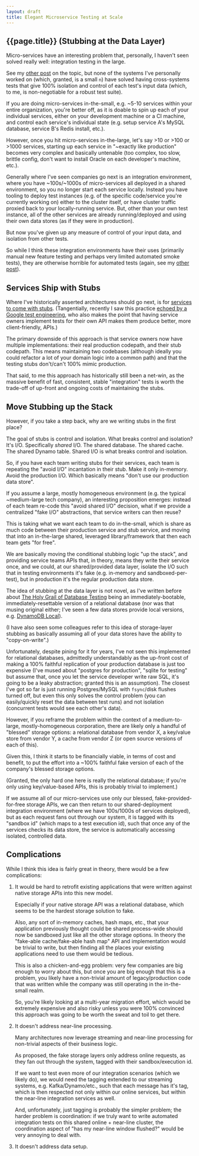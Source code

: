 ```yaml
---
layout: draft
title: Elegant Microservice Testing at Scale
---
```


{{page.title}} (Stubbing at the Data Layer)
--------------

Micro-services have an interesting problem that, personally, I haven't seen solved really well: integration testing in the large.

See my [other post](/2017/08/23/futility-of-cross-system-integration-testing.html) on the topic, but none of the systems I've personally worked on (which, granted, is a small `n`) have solved having cross-systems tests that give 100% isolation and control of each test's input data (which, to me, is non-negotiable for a robust test suite).

If you are doing micro-services in-the-small, e.g. ~5-10 services within your entire organization, you're better off, as it is doable to spin up each of your individual services, either on your development machine or a CI machine, and control each service's individual state (e.g. setup service A's MySQL database, service B's Redis install, etc.).

However, once you hit micro-services in-the-large, let's say >10 or >100 or >1000 services, starting up each service in "~exactly like production" becomes very complex and basically untenable (too complex, too slow, brittle config, don't want to install Oracle on each developer's machine, etc.).

Generally where I've seen companies go next is an integration environment, where you have ~100s/~1000s of micro-services all deployed in a shared environment, so you no longer start each service locally. Instead you have tooling to deploy test instances (e.g. of the specific code/service you're currently working on) either to the cluster itself, or have cluster traffic proxied back to your locally-running service. But, other than your own test instance, all of the other services are already running/deployed and using their own data stores (as if they were in production).

But now you've given up any measure of control of your input data, and isolation from other tests.

So while I think these integration environments have their uses (primarily manual new feature testing and perhaps very limited automated smoke tests), they are otherwise horrible for automated tests (again, see my [other post](/2017/08/23/futility-of-cross-system-integration-testing.html)).

Services Ship with Stubs
------------------------

Where I've historically asserted architectures should go next, is for [services to come with stubs](http://www.draconianoverlord.com/2013/04/13/services-should-come-with-stubs.html). (Tangentially, recently I saw this practice [echoed by a Google test engineering](https://testing.googleblog.com/2017/02/discomfort-as-tool-for-change.html?m=1), who also makes the point that having service owners implement tests for their own API makes them produce better, more client-friendly, APIs.)

The primary downside of this approach is that service owners now have multiple implementations: their real production codepath, and their stub codepath. This means maintaining two codebases (although ideally you could refactor a lot of your domain logic into a common path) and that the testing stubs don't/can't 100% mimic production.

That said, to me this approach has historically still been a net-win, as the massive benefit of fast, consistent, stable "integration" tests is worth the trade-off of up-front and ongoing costs of maintaining the stubs.

Move Stubbing up the Stack
--------------------------

However, if you take a step back, why are we writing stubs in the first place?

The goal of stubs is control and isolation. What breaks control and isolation? It's I/O. Specifically *shared* I/O. The shared database. The shared cache. The shared Dynamo table. Shared I/O is what breaks control and isolation.

So, if you have each team writing stubs for their services, each team is repeating the "avoid I/O" incantation in their stub. Make it only in-memory. Avoid the production I/O. Which basically means "don't use our production data store".

If you assume a large, mostly homogeneous environment (e.g. the typical ~medium-large tech company), an interesting proposition emerges: instead of each team re-code this "avoid shared I/O" decision, what if we provide a centralized "fake I/O" abstractions, that service writers can then reuse?

This is taking what we want each team to do in-the-small, which is share as much code between their production service and stub service, and moving that into an in-the-large shared, leveraged library/framework that then each team gets "for free".

We are basically moving the conditional stubbing logic "up the stack", and providing service teams APIs that, in theory, means they write their service once, and we could, at our shared/provided data layer, isolate the I/O such that in testing environments it's fake (e.g. in-memory and sandboxed-per-test), but in production it's the regular production data store.

The idea of stubbing at the data layer is not novel, as I've written before about [The Holy Grail of Database Testing](/2015/11/29/holy-grail-of-database-testing.html) being an immediately-bootable, immediately-resettable version of a relational database (nor was that musing original either; I've seen a few data stores provide local versions, e.g. [DynamoDB Local](https://docs.aws.amazon.com/amazondynamodb/latest/developerguide/DynamoDBLocal.html)).

(I have also seen some colleagues refer to this idea of storage-layer stubbing as basically assuming all of your data stores have the ability to "copy-on-write".)

Unfortunately, despite pining for it for years, I've not seen this implemented for relational databases, admittedly understandably as the up-front cost of making a 100% faithful replication of your production database is just too expensive (I've mused about "postgres for production", "sqlite for testing" but assume that, once you let the service developer write raw SQL, it's going to be a leaky abstraction; granted this is an assumption). The closest I've got so far is just running Postgres/MySQL with `fsync`/disk flushes turned off, but even this only solves the control problem (you can easily/quickly reset the data between test runs) and not isolation (concurrent tests would see each other's data).

However, if you reframe the problem within the context of a medium-to-large, mostly-homogeneous corporation, there are likely only a handful of "blessed" storage options: a relational database from vendor X, a key/value store from vendor Y, a cache from vendor Z (or open source versions of each of this).

Given this, I think it starts to be financially viable, in terms of cost and benefit, to put the effort into a ~100% faithful fake version of each of the company's blessed storage options.

(Granted, the only hard one here is really the relational database; if you're only using key/value-based APIs, this is probably trivial to implement.)

If we assume all of our micro-services use only our blessed, fake-provided-for-free storage APIs, we can then return to our shared-deployment integration environment (where we have 100s/1000s of services deployed), but as each request fans out through our system, it is tagged with its "sandbox id" (which maps to a test execution id), such that once any of the services checks its data store, the service is automatically accessing isolated, controlled data.

Complications
-------------

While I think this idea is fairly great in theory, there would be a few complications:

1. It would be hard to retrofit existing applications that were written against native storage APIs into this new model.

   Especially if your native storage API was a relational database, which seems to be the hardest storage solution to fake.

   Also, any sort of in-memory caches, hash maps, etc., that your application previously thought could be shared process-wide should now be sandboxed just like all the other storage options. In theory the "fake-able cache/fake-able hash map" API and implementation would be trivial to write, but then finding all the places your existing applications need to use them would be tedious.

   This is also a chicken-and-egg problem: very few companies are big enough to worry about this, but once you are big enough that this is a problem, you likely have a non-trivial amount of legacy/production code that was written while the company was still operating in the in-the-small realm.

   So, you're likely looking at a multi-year migration effort, which would be extremely expensive and also risky unless you were 100% convinced this approach was going to be worth the sweat and toil to get there. 

2. It doesn't address near-line processing.

   Many architectures now leverage streaming and near-line processing for non-trivial aspects of their business logic.

   As proposed, the fake storage layers only address online requests, as they fan out through the system, tagged with their sandbox/execution id.

   If we want to test even more of our integration scenarios (which we likely do), we would need the tagging extended to our streaming systems, e.g. Kafka/Dynamo/etc., such that each message has it's tag, which is then respected not only within our online services, but within the near-line integration services as well.

   And, unfortunately, just tagging is probably the simpler problem; the harder problem is coordination: if we truly want to write automated integration tests on this shared online + near-line cluster, the coordination aspect of "has my near-line window flushed?" would be very annoying to deal with.

3. It doesn't address data setup.







